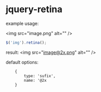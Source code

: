jquery-retina
=============

example usage:

&lt;img src="image.png" alt="" /&gt;

```javascript
$('img').retina();
```
result:
&lt;img src="image@2x.png" alt="" /&gt;


default options:
```
    {
        type: 'sufix',
        name: '@2x        
    }
```
